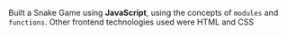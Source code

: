 Built a Snake Game using **JavaScript**, using the concepts of `modules` and `functions`. Other frontend technologies used were HTML and CSS
